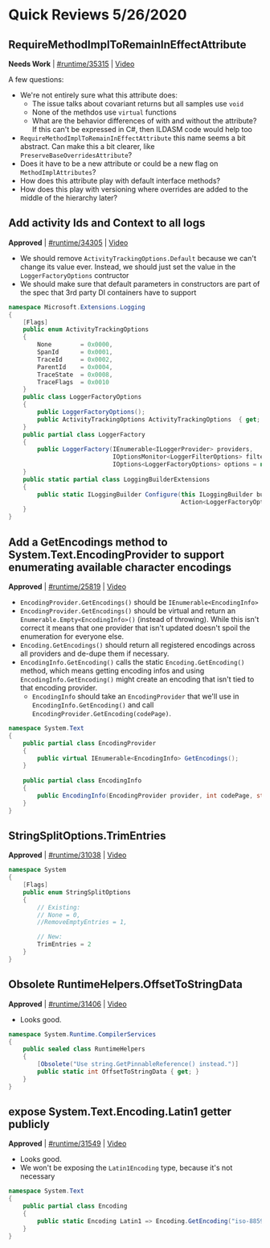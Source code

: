 # Quick Reviews 5/26/2020

## RequireMethodImplToRemainInEffectAttribute

**Needs Work** | [#runtime/35315](https://github.com/dotnet/runtime/issues/35315#issuecomment-634163634) | [Video](https://www.youtube.com/watch?v=I7whBbUrMcc&t=0h0m0s)

A few questions:

* We're not entirely sure what this attribute does:
	- The issue talks about covariant returns but all samples use `void`
	- None of the methdos use `virtual` functions
	- What are the behavior differences of with and without the attribute? If this can't be expressed in C#, then ILDASM code would help too
* `RequireMethodImplToRemainInEffectAttribute` this name seems a bit abstract. Can make this a bit clearer, like `PreserveBaseOverridesAttribute`?
* Does it have to be a new attribute or could be a new flag on `MethodImplAttributes`?
* How does this attribute play with default interface methods?
* How does this play with versioning where overrides are added to the middle of the hierarchy later?
## Add activity Ids and Context to all logs 

**Approved** | [#runtime/34305](https://github.com/dotnet/runtime/issues/34305#issuecomment-634181323) | [Video](https://www.youtube.com/watch?v=I7whBbUrMcc&t=0h21m10s)

* We should remove `ActivityTrackingOptions.Default` because we can't change its value ever. Instead, we should just set the value in the `LoggerFactoryOptions` contructor
* We should make sure that default parameters in constructors are part of the spec that 3rd party DI containers have to support

```C#
namespace Microsoft.Extensions.Logging
{
    [Flags]
    public enum ActivityTrackingOptions
    {
        None        = 0x0000,
        SpanId      = 0x0001,
        TraceId     = 0x0002,
        ParentId    = 0x0004,
        TraceState  = 0x0008,
        TraceFlags  = 0x0010
    }
    public class LoggerFactoryOptions
    {
        public LoggerFactoryOptions();
        public ActivityTrackingOptions ActivityTrackingOptions  { get; set; }
    }
    public partial class LoggerFactory
    {
        public LoggerFactory(IEnumerable<ILoggerProvider> providers,
                             IOptionsMonitor<LoggerFilterOptions> filterOption,
                             IOptions<LoggerFactoryOptions> options = null);
    }
    public static partial class LoggingBuilderExtensions
    {
        public static ILoggingBuilder Configure(this ILoggingBuilder builder,
                                                Action<LoggerFactoryOptions> action);
    }
}
```
## Add a GetEncodings method to System.Text.EncodingProvider to support enumerating available character encodings

**Approved** | [#runtime/25819](https://github.com/dotnet/runtime/issues/25819#issuecomment-634199380) | [Video](https://www.youtube.com/watch?v=I7whBbUrMcc&t=0h54m58s)

* `EncodingProvider.GetEncodings()` should be `IEnumerable<EncodingInfo>`
* `EncodingProvider.GetEncodings()` should be virtual and return an `Enumerable.Empty<EncodingInfo>()` (instead of throwing). While this isn't correct it means that one provider that isn't updated doesn't spoil the enumeration for everyone else.
* `Encoding.GetEncodings()` should return all registered encodings across all providers and de-dupe them if necessary.
* `EncodingInfo.GetEncoding()` calls the static `Encoding.GetEncoding()` method, which means getting encoding infos and using `EncodingInfo.GetEncoding()` might create an encoding that isn't tied to that encoding provider.
    - `EncodingInfo` should take an `EncodingProvider` that we'll use in `EncodingInfo.GetEncoding()` and call `EncodingProvider.GetEncoding(codePage)`.

```C#
namespace System.Text
{
    public partial class EncodingProvider
    {
        public virtual IEnumerable<EncodingInfo> GetEncodings();
    }
    
    public partial class EncodingInfo
    {
        public EncodingInfo(EncodingProvider provider, int codePage, string name, string displayName);
    }
}
```


## StringSplitOptions.TrimEntries

**Approved** | [#runtime/31038](https://github.com/dotnet/runtime/issues/31038#issuecomment-634204949) | [Video](https://www.youtube.com/watch?v=I7whBbUrMcc&t=1h26m58s)

```C#
namespace System
{
    [Flags]
    public enum StringSplitOptions
    {
        // Existing:
        // None = 0,
        //RemoveEmptyEntries = 1,

        // New:
        TrimEntries = 2
    }
}
```
## Obsolete RuntimeHelpers.OffsetToStringData

**Approved** | [#runtime/31406](https://github.com/dotnet/runtime/issues/31406#issuecomment-634212546) | [Video](https://www.youtube.com/watch?v=I7whBbUrMcc&t=1h37m59s)

* Looks good.

```C#
namespace System.Runtime.CompilerServices
{
    public sealed class RuntimeHelpers
    {
        [Obsolete("Use string.GetPinnableReference() instead.")]
        public static int OffsetToStringData { get; }
    }
}
```
## expose System.Text.Encoding.Latin1 getter publicly

**Approved** | [#runtime/31549](https://github.com/dotnet/runtime/issues/31549#issuecomment-634217668) | [Video](https://www.youtube.com/watch?v=I7whBbUrMcc&t=1h52m23s)

* Looks good.
* We won't be exposing the `Latin1Encoding` type, because it's not necessary

```C#
namespace System.Text
{
    public partial class Encoding
    {
        public static Encoding Latin1 => Encoding.GetEncoding("iso-8859-1");
    }
}
```
